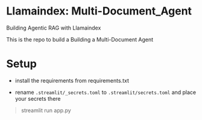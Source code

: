 # Llamaindex: Multi-Document_Agent

Building Agentic RAG with Llamaindex

This is the repo to build a Building a Multi-Document Agent

# Setup
- install the requirements from requirements.txt

- rename `.streamlit/_secrets.toml` to `.streamlit/secrets.toml` and place your secrets there

>streamlit run app.py

